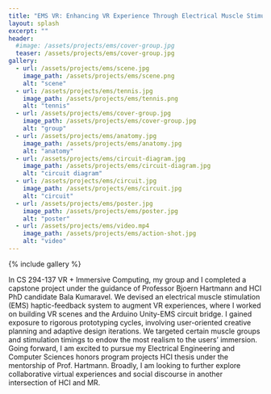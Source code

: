 ```yaml
---
title: "EMS VR: Enhancing VR Experience Through Electrical Muscle Stimulation System (VR Grad Capstone 2019)"
layout: splash
excerpt: ""
header:
  #image: /assets/projects/ems/cover-group.jpg
  teaser: /assets/projects/ems/cover-group.jpg
gallery:
  - url: /assets/projects/ems/scene.jpg
    image_path: /assets/projects/ems/scene.png
    alt: "scene"
  - url: /assets/projects/ems/tennis.jpg
    image_path: /assets/projects/ems/tennis.png
    alt: "tennis"
  - url: /assets/projects/ems/cover-group.jpg
    image_path: /assets/projects/ems/cover-group.jpg
    alt: "group"
  - url: /assets/projects/ems/anatomy.jpg
    image_path: /assets/projects/ems/anatomy.jpg
    alt: "anatomy"
  - url: /assets/projects/ems/circuit-diagram.jpg
    image_path: /assets/projects/ems/circuit-diagram.jpg
    alt: "circuit diagram"
  - url: /assets/projects/ems/circuit.jpg
    image_path: /assets/projects/ems/circuit.jpg
    alt: "circuit"
  - url: /assets/projects/ems/poster.jpg
    image_path: /assets/projects/ems/poster.jpg
    alt: "poster"
  - url: /assets/projects/ems/video.mp4
    image_path: /assets/projects/ems/action-shot.jpg
    alt: "video"
---
```


{% include gallery %}

In CS 294-137 VR + Immersive Computing, my group and I completed a capstone project under the guidance of Professor Bjoern Hartmann and HCI PhD candidate Bala Kumaravel. We devised an electrical muscle stimulation (EMS) haptic-feedback system to augment VR experiences, where I worked on building VR scenes and the Arduino Unity-EMS circuit bridge. I gained exposure to rigorous prototyping cycles, involving user-oriented creative planning and adaptive design iterations. We targeted certain muscle groups and stimulation timings to endow the most realism to the users’ immersion. Going forward, I am excited to pursue my Electrical Engineering and Computer Sciences honors program projects HCI thesis under the mentorship of Prof. Hartmann. Broadly, I am looking to further explore collaborative virtual experiences and social discourse in another intersection of HCI and MR. 
